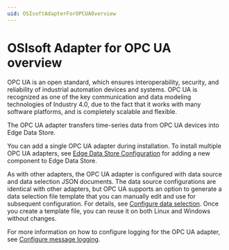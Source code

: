 ```yaml
---
uid: OSIsoftAdapterForOPCUAOverview
---
```


# OSIsoft Adapter for OPC UA overview

OPC UA is an open standard, which ensures interoperability, security, and reliability of industrial automation devices and systems. OPC UA is recognized as one of the key communication and data modeling technologies of Industry 4.0, due to the fact that it works with many software platforms, and is completely scalable and flexible.

The OPC UA adapter transfers time-series data from OPC UA devices into Edge Data Store.

You can add a single OPC UA adapter during installation. To install multiple OPC UA adapters, see [Edge Data Store Configuration](xref:EdgeDataStoreConfiguration) for adding a new component to Edge Data Store.

As with other adapters, the OPC UA adapter is configured with data source and data selection JSON documents. The data source configurations are identical with other adapters, but OPC UA supports an option to generate a data selection file template that you can manually edit and use for subsequent configuration. For details, see [Configure data selection](xref:ConfigureDataSelectionOPCUA). Once you create a template file, you can reuse it on both Linux and Windows without changes.

For more information on how to configure logging for the OPC UA adapter, see [Configure message logging](xref:ConfigureMessageLogging).
